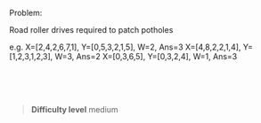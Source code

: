Problem:

Road roller drives required to patch potholes

e.g. 
X=[2,4,2,6,7,1], Y=[0,5,3,2,1,5], W=2, Ans=3
X=[4,8,2,2,1,4], Y=[1,2,3,1,2,3], W=3, Ans=2
X=[0,3,6,5], Y=[0,3,2,4], W=1, Ans=3


<br><br><br>

> **Difficulty level**
> medium


